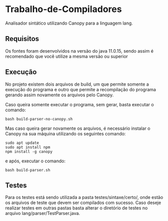 # Trabalho-de-Compiladores

Analisador sintático utilizando Canopy para a linguagem lang.

## Requisitos
Os fontes foram desenvolvidos na versão do java 11.0.15, sendo assim é recomendado que você utilize a mesma versão ou superior

## Execução

No projeto existem dois arquivos de build, um que permite somente a execução do programa e outro que permite a recompilação do programa gerando assim novamente os arquivos pelo Canopy.

Caso queira somente executar o programa,  sem gerar, basta executar o comando:

```
bash build-parser-no-canopy.sh
```

Mas caso queira gerar novamente os arquivos,  é necessário instalar o Canopy na sua máquina utilizando os seguintes comando:

```
sudo apt update
sudo apt install npm
npm install -g canopy
```

e após, executar o comando:

```
bash build-parser.sh
```

## Testes

Para os testes está sendo utilizada a pasta testes/sintaxe/certo/, onde estão os arquivos de teste que devem ser compilados com sucesso.
Caso deseje realizar testes em outras pastas basta alterar o diretório de testes no arquivo lang/parser/TestParser.java.